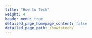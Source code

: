 ```yaml
---
title: "How to Tech"
weight: 4
header_menu: true
detailed_page_homepage_content: false
detailed_page_path: /howtotech/
---
```

